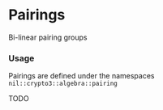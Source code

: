 # Pairings

Bi-linear pairing groups&#x20;

### Usage

Pairings are defined under the namespaces `nil::crypto3::algebra::pairing`

TODO
